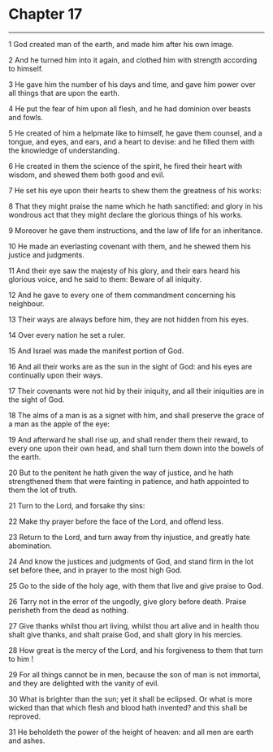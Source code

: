 # Chapter 17

***

1 God created man of the earth, and made him after his own image.

2 And he turned him into it again, and clothed him with strength according to himself.

3 He gave him the number of his days and time, and gave him power over all things that are upon the earth.

4 He put the fear of him upon all flesh, and he had dominion over beasts and fowls.

5 He created of him a helpmate like to himself, he gave them counsel, and a tongue, and eyes, and ears, and a heart to devise: and he filled them with the knowledge of understanding.

6 He created in them the science of the spirit, he fired their heart with wisdom, and shewed them both good and evil.

7 He set his eye upon their hearts to shew them the greatness of his works:

8 That they might praise the name which he hath sanctified: and glory in his wondrous act that they might declare the glorious things of his works.

9 Moreover he gave them instructions, and the law of life for an inheritance.

10 He made an everlasting covenant with them, and he shewed them his justice and judgments.

11 And their eye saw the majesty of his glory, and their ears heard his glorious voice, and he said to them: Beware of all iniquity.

12 And he gave to every one of them commandment concerning his neighbour.

13 Their ways are always before him, they are not hidden from his eyes.

14 Over every nation he set a ruler.

15 And Israel was made the manifest portion of God.

16 And all their works are as the sun in the sight of God: and his eyes are continually upon their ways.

17 Their covenants were not hid by their iniquity, and all their iniquities are in the sight of God.

18 The alms of a man is as a signet with him, and shall preserve the grace of a man as the apple of the eye:

19 And afterward he shall rise up, and shall render them their reward, to every one upon their own head, and shall turn them down into the bowels of the earth.

20 But to the penitent he hath given the way of justice, and he hath strengthened them that were fainting in patience, and hath appointed to them the lot of truth.

21 Turn to the Lord, and forsake thy sins:

22 Make thy prayer before the face of the Lord, and offend less.

23 Return to the Lord, and turn away from thy injustice, and greatly hate abomination.

24 And know the justices and judgments of God, and stand firm in the lot set before thee, and in prayer to the most high God.

25 Go to the side of the holy age, with them that live and give praise to God.

26 Tarry not in the error of the ungodly, give glory before death. Praise perisheth from the dead as nothing.

27 Give thanks whilst thou art living, whilst thou art alive and in health thou shalt give thanks, and shalt praise God, and shalt glory in his mercies.

28 How great is the mercy of the Lord, and his forgiveness to them that turn to him !

29 For all things cannot be in men, because the son of man is not immortal, and they are delighted with the vanity of evil.

30 What is brighter than the sun; yet it shall be eclipsed. Or what is more wicked than that which flesh and blood hath invented? and this shall be reproved.

31 He beholdeth the power of the height of heaven: and all men are earth and ashes.

